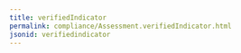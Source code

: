 ```yaml
---
title: verifiedIndicator
permalink: compliance/Assessment.verifiedIndicator.html
jsonid: verifiedindicator
---
```


